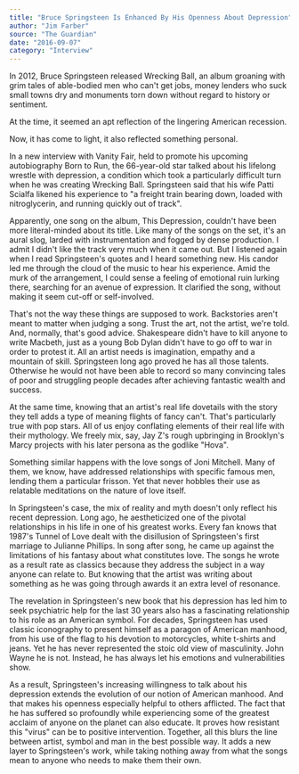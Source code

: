 ```yaml
---
title: "Bruce Springsteen Is Enhanced By His Openness About Depression"
author: "Jim Farber"
source: "The Guardian"
date: "2016-09-07"
category: "Interview"
---
```


In 2012, Bruce Springsteen released Wrecking Ball, an album groaning with grim tales of able-bodied men who can't get jobs, money lenders who suck small towns dry and monuments torn down without regard to history or sentiment.

At the time, it seemed an apt reflection of the lingering American recession.

Now, it has come to light, it also reflected something personal.

In a new interview with Vanity Fair, held to promote his upcoming autobiography Born to Run, the 66-year-old star talked about his lifelong wrestle with depression, a condition which took a particularly difficult turn when he was creating Wrecking Ball. Springsteen said that his wife Patti Scialfa likened his experience to "a freight train bearing down, loaded with nitroglycerin, and running quickly out of track".

Apparently, one song on the album, This Depression, couldn't have been more literal-minded about its title. Like many of the songs on the set, it's an aural slog, larded with instrumentation and fogged by dense production. I admit I didn't like the track very much when it came out. But I listened again when I read Springsteen's quotes and I heard something new. His candor led me through the cloud of the music to hear his experience. Amid the murk of the arrangement, I could sense a feeling of emotional ruin lurking there, searching for an avenue of expression. It clarified the song, without making it seem cut-off or self-involved.

That's not the way these things are supposed to work. Backstories aren't meant to matter when judging a song. Trust the art, not the artist, we're told. And, normally, that's good advice. Shakespeare didn't have to kill anyone to write Macbeth, just as a young Bob Dylan didn't have to go off to war in order to protest it. All an artist needs is imagination, empathy and a mountain of skill. Springsteen long ago proved he has all those talents. Otherwise he would not have been able to record so many convincing tales of poor and struggling people decades after achieving fantastic wealth and success.

At the same time, knowing that an artist's real life dovetails with the story they tell adds a type of meaning flights of fancy can't. That's particularly true with pop stars. All of us enjoy conflating elements of their real life with their mythology. We freely mix, say, Jay Z's rough upbringing in Brooklyn's Marcy projects with his later persona as the godlike "Hova".

Something similar happens with the love songs of Joni Mitchell. Many of them, we know, have addressed relationships with specific famous men, lending them a particular frisson. Yet that never hobbles their use as relatable meditations on the nature of love itself.

In Springsteen's case, the mix of reality and myth doesn't only reflect his recent depression. Long ago, he aestheticized one of the pivotal relationships in his life in one of his greatest works. Every fan knows that 1987's Tunnel of Love dealt with the disillusion of Springsteen's first marriage to Julianne Phillips. In song after song, he came up against the limitations of his fantasy about what constitutes love. The songs he wrote as a result rate as classics because they address the subject in a way anyone can relate to. But knowing that the artist was writing about something as he was going through awards it an extra level of resonance.

The revelation in Springsteen's new book that his depression has led him to seek psychiatric help for the last 30 years also has a fascinating relationship to his role as an American symbol. For decades, Springsteen has used classic iconography to present himself as a paragon of American manhood, from his use of the flag to his devotion to motorcycles, white t-shirts and jeans. Yet he has never represented the stoic old view of masculinity. John Wayne he is not. Instead, he has always let his emotions and vulnerabilities show.

As a result, Springsteen's increasing willingness to talk about his depression extends the evolution of our notion of American manhood. And that makes his openness especially helpful to others afflicted. The fact that he has suffered so profoundly while experiencing some of the greatest acclaim of anyone on the planet can also educate. It proves how resistant this "virus" can be to positive intervention. Together, all this blurs the line between artist, symbol and man in the best possible way. It adds a new layer to Springsteen's work, while taking nothing away from what the songs mean to anyone who needs to make them their own.